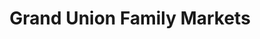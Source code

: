 ---
title: "Grand Union Family Markets"
url: /millerton/grand-union-family-markets/
shop: supermarket
---